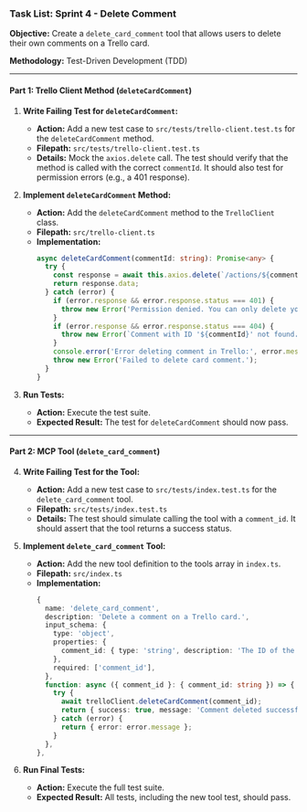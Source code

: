 ### Task List: Sprint 4 - Delete Comment

**Objective:** Create a `delete_card_comment` tool that allows users to delete their own comments on a Trello card.

**Methodology:** Test-Driven Development (TDD)

---

#### **Part 1: Trello Client Method (`deleteCardComment`)**

1.  **Write Failing Test for `deleteCardComment`:**
    *   **Action:** Add a new test case to `src/tests/trello-client.test.ts` for the `deleteCardComment` method.
    *   **Filepath:** `src/tests/trello-client.test.ts`
    *   **Details:** Mock the `axios.delete` call. The test should verify that the method is called with the correct `commentId`. It should also test for permission errors (e.g., a 401 response).

2.  **Implement `deleteCardComment` Method:**
    *   **Action:** Add the `deleteCardComment` method to the `TrelloClient` class.
    *   **Filepath:** `src/trello-client.ts`
    *   **Implementation:**
        ```typescript
        async deleteCardComment(commentId: string): Promise<any> {
          try {
            const response = await this.axios.delete(`/actions/${commentId}`);
            return response.data;
          } catch (error) {
            if (error.response && error.response.status === 401) {
              throw new Error('Permission denied. You can only delete your own comments.');
            }
            if (error.response && error.response.status === 404) {
              throw new Error(`Comment with ID '${commentId}' not found.`);
            }
            console.error('Error deleting comment in Trello:', error.message);
            throw new Error('Failed to delete card comment.');
          }
        }
        ```

3.  **Run Tests:**
    *   **Action:** Execute the test suite.
    *   **Expected Result:** The test for `deleteCardComment` should now pass.

---

#### **Part 2: MCP Tool (`delete_card_comment`)**

4.  **Write Failing Test for the Tool:**
    *   **Action:** Add a new test case to `src/tests/index.test.ts` for the `delete_card_comment` tool.
    *   **Filepath:** `src/tests/index.test.ts`
    *   **Details:** The test should simulate calling the tool with a `comment_id`. It should assert that the tool returns a success status.

5.  **Implement `delete_card_comment` Tool:**
    *   **Action:** Add the new tool definition to the tools array in `index.ts`.
    *   **Filepath:** `src/index.ts`
    *   **Implementation:**
        ```typescript
        {
          name: 'delete_card_comment',
          description: 'Delete a comment on a Trello card.',
          input_schema: {
            type: 'object',
            properties: {
              comment_id: { type: 'string', description: 'The ID of the comment to delete.' },
            },
            required: ['comment_id'],
          },
          function: async ({ comment_id }: { comment_id: string }) => {
            try {
              await trelloClient.deleteCardComment(comment_id);
              return { success: true, message: 'Comment deleted successfully.' };
            } catch (error) {
              return { error: error.message };
            }
          },
        },
        ```

6.  **Run Final Tests:**
    *   **Action:** Execute the full test suite.
    *   **Expected Result:** All tests, including the new tool test, should pass.

